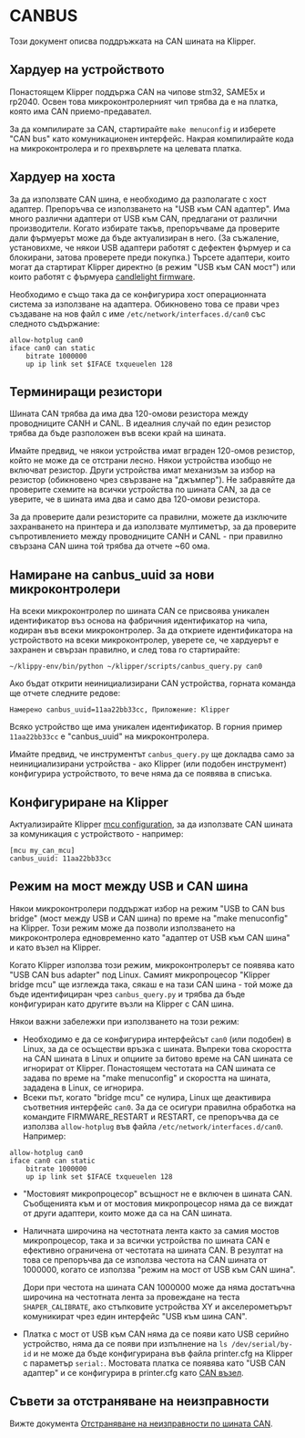 # CANBUS

Този документ описва поддръжката на CAN шината на Klipper.

## Хардуер на устройството

Понастоящем Klipper поддържа CAN на чипове stm32, SAME5x и rp2040. Освен това микроконтролерният чип трябва да е на платка, която има CAN приемо-предавател.

За да компилирате за CAN, стартирайте `make menuconfig` и изберете "CAN bus" като комуникационен интерфейс. Накрая компилирайте кода на микроконтролера и го прехвърлете на целевата платка.

## Хардуер на хоста

За да използвате CAN шина, е необходимо да разполагате с хост адаптер. Препоръчва се използването на "USB към CAN адаптер". Има много различни адаптери от USB към CAN, предлагани от различни производители. Когато избирате такъв, препоръчваме да проверите дали фърмуерът може да бъде актуализиран в него. (За съжаление, установихме, че някои USB адаптери работят с дефектен фърмуер и са блокирани, затова проверете преди покупка.) Търсете адаптери, които могат да стартират Klipper директно (в режим "USB към CAN мост") или които работят с фърмуера [candlelight firmware](https://github.com/candle-usb/candleLight_fw).

Необходимо е също така да се конфигурира хост операционната система за използване на адаптера. Обикновено това се прави чрез създаване на нов файл с име `/etc/network/interfaces.d/can0` със следното съдържание:

```
allow-hotplug can0
iface can0 can static
    bitrate 1000000
    up ip link set $IFACE txqueuelen 128
```

## Терминиращи резистори

Шината CAN трябва да има два 120-омови резистора между проводниците CANH и CANL. В идеалния случай по един резистор трябва да бъде разположен във всеки край на шината.

Имайте предвид, че някои устройства имат вграден 120-омов резистор, който не може да се отстрани лесно. Някои устройства изобщо не включват резистор. Други устройства имат механизъм за избор на резистор (обикновено чрез свързване на "джъмпер"). Не забравяйте да проверите схемите на всички устройства по шината CAN, за да се уверите, че в шината има два и само два 120-омови резистора.

За да проверите дали резисторите са правилни, можете да изключите захранването на принтера и да използвате мултиметър, за да проверите съпротивлението между проводниците CANH и CANL - при правилно свързана CAN шина той трябва да отчете ~60 ома.

## Намиране на canbus_uuid за нови микроконтролери

На всеки микроконтролер по шината CAN се присвоява уникален идентификатор въз основа на фабричния идентификатор на чипа, кодиран във всеки микроконтролер. За да откриете идентификатора на устройството на всеки микроконтролер, уверете се, че хардуерът е захранен и свързан правилно, и след това го стартирайте:

```
~/klippy-env/bin/python ~/klipper/scripts/canbus_query.py can0
```

Ако бъдат открити неинициализирани CAN устройства, горната команда ще отчете следните редове:

```
Намерено canbus_uuid=11aa22bb33cc, Приложение: Klipper
```

Всяко устройство ще има уникален идентификатор. В горния пример `11aa22bb33cc` е "canbus_uuid" на микроконтролера.

Имайте предвид, че инструментът `canbus_query.py` ще докладва само за неинициализирани устройства - ако Klipper (или подобен инструмент) конфигурира устройството, то вече няма да се появява в списъка.

## Конфигуриране на Klipper

Актуализирайте Klipper [mcu configuration](Config_Reference.md#mcu), за да използвате CAN шината за комуникация с устройството - например:

```
[mcu my_can_mcu]
canbus_uuid: 11aa22bb33cc
```

## Режим на мост между USB и CAN шина

Някои микроконтролери поддържат избор на режим "USB to CAN bus bridge" (мост между USB и CAN шина) по време на "make menuconfig" на Klipper. Този режим може да позволи използването на микроконтролера едновременно като "адаптер от USB към CAN шина" и като възел на Klipper.

Когато Klipper използва този режим, микроконтролерът се появява като "USB CAN bus adapter" под Linux. Самият микропроцесор "Klipper bridge mcu" ще изглежда така, сякаш е на тази CAN шина - той може да бъде идентифициран чрез `canbus_query.py` и трябва да бъде конфигуриран като другите възли на Klipper с CAN шина.

Някои важни забележки при използването на този режим:

* Необходимо е да се конфигурира интерфейсът `can0` (или подобен) в Linux, за да се осъществи връзка с шината. Въпреки това скоростта на CAN шината в Linux и опциите за битово време на CAN шината се игнорират от Klipper. Понастоящем честотата на CAN шината се задава по време на "make menuconfig" и скоростта на шината, зададена в Linux, се игнорира.
* Всеки път, когато "bridge mcu" се нулира, Linux ще деактивира съответния интерфейс `can0`. За да се осигури правилна обработка на командите FIRMWARE_RESTART и RESTART, се препоръчва да се използва `allow-hotplug` във файла `/etc/network/interfaces.d/can0`. Например:

```
allow-hotplug can0
iface can0 can static
    bitrate 1000000
    up ip link set $IFACE txqueuelen 128
```

* "Мостовият микропроцесор" всъщност не е включен в шината CAN. Съобщенията към и от мостовия микропроцесор няма да се виждат от други адаптери, които може да са на CAN шината.
* Наличната широчина на честотната лента както за самия мостов микропроцесор, така и за всички устройства по шината CAN е ефективно ограничена от честотата на шината CAN. В резултат на това се препоръчва да се използва честота на CAN шината от 1000000, когато се използва "режим на мост от USB към CAN шина".

   Дори при честота на шината CAN 1000000 може да няма достатъчна широчина на честотната лента за провеждане на теста `SHAPER_CALIBRATE`, ако стъпковите устройства XY и акселерометърът комуникират чрез един интерфейс "USB към шина CAN".
* Платка с мост от USB към CAN няма да се появи като USB серийно устройство, няма да се появи при изпълнение на `ls /dev/serial/by-id` и не може да бъде конфигурирана във файла printer.cfg на Klipper с параметър `serial:`. Мостовата платка се появява като "USB CAN адаптер" и се конфигурира в printer.cfg като [CAN възел](#configuring-klipper).

## Съвети за отстраняване на неизправности

Вижте документа [Отстраняване на неизправности по шината CAN](CANBUS_Troubleshooting.md).
